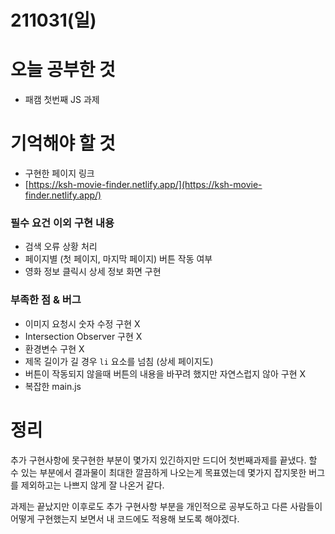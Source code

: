 # 211031(일)

# 오늘 공부한 것

- 패캠 첫번째 JS 과제

# 기억해야 할 것

- 구현한 페이지 링크
- [https://ksh-movie-finder.netlify.app/](https://ksh-movie-finder.netlify.app/)

### **필수 요건 이외 구현 내용**

- 검색 오류 상황 처리
- 페이지별 (첫 페이지, 마지막 페이지) 버튼 작동 여부
- 영화 정보 클릭시 상세 정보 화면 구현

### **부족한 점 & 버그**

- 이미지 요청시 숫자 수정 구현 X
- Intersection Observer 구현 X
- 환경변수 구현 X
- 제목 길이가 길 경우 `li` 요소를 넘침 (상세 페이지도)
- 버튼이 작동되지 않을때 버튼의 내용을 바꾸려 했지만 자연스럽지 않아 구현 X
- 복잡한 main.js

# 정리

추가 구현사항에 못구현한 부분이 몇가지 있긴하지만 드디어 첫번째과제를 끝냈다. 할 수 있는 부분에서 결과물이 최대한 깔끔하게 나오는게 목표였는데 몇가지 잡지못한 버그를 제외하고는 나쁘지 않게 잘 나온거 같다.

과제는 끝났지만 이후로도 추가 구현사항 부분을 개인적으로 공부도하고 다른 사람들이 어떻게 구현했는지 보면서 내 코드에도 적용해 보도록 해야겠다.
